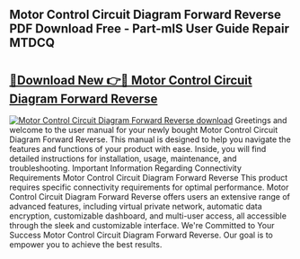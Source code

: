 ## Motor Control Circuit Diagram Forward Reverse PDF Download Free - Part-mlS User Guide Repair MTDCQ

# <h2><a href="http://dfl1xj.blite.top/?on=Motor+Control+Circuit+Diagram+Forward+Reverse">🔗Download New 👉🔴 Motor Control Circuit Diagram Forward Reverse</a></h2>

[![Motor Control Circuit Diagram Forward Reverse download](https://i.imgur.com/lujVjoI.png)](http://dfl1xj.blite.top/?on=Motor+Control+Circuit+Diagram+Forward+Reverse)
Greetings and welcome to the user manual for your newly bought Motor Control Circuit Diagram Forward Reverse. This manual is designed to help you navigate the features and functions of your product with ease. Inside, you will find detailed instructions for installation, usage, maintenance, and troubleshooting. Important Information Regarding Connectivity Requirements Motor Control Circuit Diagram Forward Reverse This product requires specific connectivity requirements for optimal performance. Motor Control Circuit Diagram Forward Reverse offers users an extensive range of advanced features, including virtual private network, automatic data encryption, customizable dashboard, and multi-user access, all accessible through the sleek and customizable interface. We're Committed to Your Success Motor Control Circuit Diagram Forward Reverse. Our goal is to empower you to achieve the best results.
